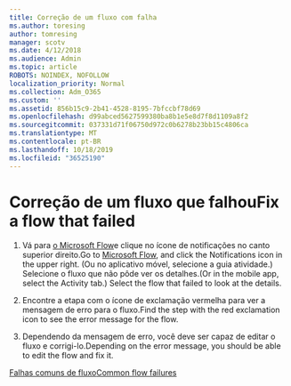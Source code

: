 ```yaml
---
title: Correção de um fluxo com falha
ms.author: toresing
author: tomresing
manager: scotv
ms.date: 4/12/2018
ms.audience: Admin
ms.topic: article
ROBOTS: NOINDEX, NOFOLLOW
localization_priority: Normal
ms.collection: Adm_O365
ms.custom: ''
ms.assetid: 856b15c9-2b41-4528-8195-7bfccbf78d69
ms.openlocfilehash: d99abced5627599380ba8b1e5e8d7f8d1109a8f2
ms.sourcegitcommit: 037331d71f06750d972c0b6278b23bb15c4806ca
ms.translationtype: MT
ms.contentlocale: pt-BR
ms.lasthandoff: 10/18/2019
ms.locfileid: "36525190"
---
```

# <a name="fix-a-flow-that-failed"></a><span data-ttu-id="07830-102">Correção de um fluxo que falhou</span><span class="sxs-lookup"><span data-stu-id="07830-102">Fix a flow that failed</span></span>

1. <span data-ttu-id="07830-103">Vá para [o Microsoft Flow](https://flow.microsoft.com/)e clique no ícone de notificações no canto superior direito.</span><span class="sxs-lookup"><span data-stu-id="07830-103">Go to [Microsoft Flow](https://flow.microsoft.com/), and click the Notifications icon in the upper right.</span></span> <span data-ttu-id="07830-104">(Ou no aplicativo móvel, selecione a guia atividade.) Selecione o fluxo que não pôde ver os detalhes.</span><span class="sxs-lookup"><span data-stu-id="07830-104">(Or in the mobile app, select the Activity tab.) Select the flow that failed to look at the details.</span></span>
    
2. <span data-ttu-id="07830-105">Encontre a etapa com o ícone de exclamação vermelha para ver a mensagem de erro para o fluxo.</span><span class="sxs-lookup"><span data-stu-id="07830-105">Find the step with the red exclamation icon to see the error message for the flow.</span></span>
    
3. <span data-ttu-id="07830-106">Dependendo da mensagem de erro, você deve ser capaz de editar o fluxo e corrigi-lo.</span><span class="sxs-lookup"><span data-stu-id="07830-106">Depending on the error message, you should be able to edit the flow and fix it.</span></span> 
    
[<span data-ttu-id="07830-107">Falhas comuns de fluxo</span><span class="sxs-lookup"><span data-stu-id="07830-107">Common flow failures</span></span>](https://go.microsoft.com/fwlink/?linkid=872110)
  

